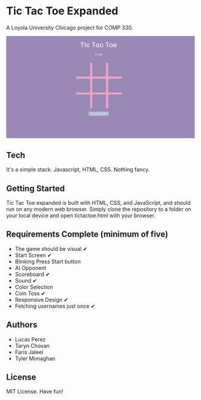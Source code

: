 # Tic Tac Toe Expanded

A Loyola University Chicago project for COMP 330.

![This is a TicTacToe](https://github.com/donatelucas/TicTacToeExpanded/blob/master/TicTacToe.png)

## Tech

It's a simple stack. Javascript, HTML, CSS. Nothing fancy.

## Getting Started

Tic Tac Toe expanded is built with HTML, CSS, and JavaScript, and should run on any modern web browser. Simply clone the repository to a folder on your local device and open tictactoe.html with your browser.

## Requirements Complete (minimum of five)

- The game should be visual ✔
- Start Screen ✔
- Blinking Press Start button 
- AI Opponent
- Scoreboard ✔
- Sound ✔
- Color Selection
- Coin Toss ✔
- Responsive Design ✔
- Fetching usernames just once ✔

## Authors

- Lucas Perez
- Taryn Chovan
- Faris Jaleel
- Tyler Monaghan

## License

MIT License. Have fun!
